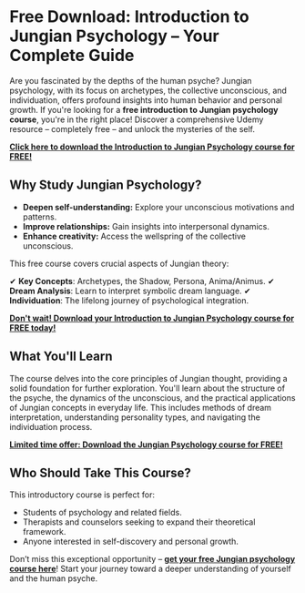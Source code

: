 # Free Download: Introduction to Jungian Psychology – Your Complete Guide

Are you fascinated by the depths of the human psyche? Jungian psychology, with its focus on archetypes, the collective unconscious, and individuation, offers profound insights into human behavior and personal growth. If you're looking for a **free introduction to Jungian psychology course**, you're in the right place! Discover a comprehensive Udemy resource – completely free – and unlock the mysteries of the self.

[**Click here to download the Introduction to Jungian Psychology course for FREE!**](https://udemywork.com/introduction-to-jungian-psychology)

## Why Study Jungian Psychology?

*   **Deepen self-understanding:** Explore your unconscious motivations and patterns.
*   **Improve relationships:** Gain insights into interpersonal dynamics.
*   **Enhance creativity:** Access the wellspring of the collective unconscious.

This free course covers crucial aspects of Jungian theory:

✔ **Key Concepts**: Archetypes, the Shadow, Persona, Anima/Animus.
✔ **Dream Analysis**: Learn to interpret symbolic dream language.
✔ **Individuation**: The lifelong journey of psychological integration.

[**Don't wait! Download your Introduction to Jungian Psychology course for FREE today!**](https://udemywork.com/introduction-to-jungian-psychology)

## What You'll Learn

The course delves into the core principles of Jungian thought, providing a solid foundation for further exploration. You'll learn about the structure of the psyche, the dynamics of the unconscious, and the practical applications of Jungian concepts in everyday life. This includes methods of dream interpretation, understanding personality types, and navigating the individuation process.

[**Limited time offer: Download the Jungian Psychology course for FREE!**](https://udemywork.com/introduction-to-jungian-psychology)

## Who Should Take This Course?

This introductory course is perfect for:

*   Students of psychology and related fields.
*   Therapists and counselors seeking to expand their theoretical framework.
*   Anyone interested in self-discovery and personal growth.

Don’t miss this exceptional opportunity – **[get your free Jungian psychology course here](https://udemywork.com/introduction-to-jungian-psychology)**! Start your journey toward a deeper understanding of yourself and the human psyche.
